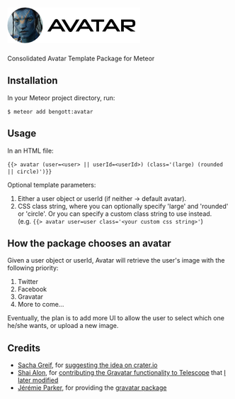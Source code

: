 ![logo](https://raw.githubusercontent.com/bengott/images/master/avatar-logo.png)
================================================================================

Consolidated Avatar Template Package for Meteor


Installation
------------
In your Meteor project directory, run:  
```
$ meteor add bengott:avatar
```
Usage 
-----
In an HTML file:
```
{{> avatar (user=<user> || userId=<userId>) (class='(large) (rounded || circle)')}}
```
Optional template parameters:
  1. Either a user object or userId (if neither -> default avatar).
  2. CSS class string, where you can optionally specify 'large' and 'rounded' or 'circle'. Or you can specify a custom class string to use instead.  
(e.g. `{{> avatar user=user class='<your custom css string>'`)

How the package chooses an avatar
---------------------------------
Given a user object or userId, Avatar will retrieve the user's image with the following priority:
  1. Twitter
  2. Facebook
  3. Gravatar
  4. More to come...

Eventually, the plan is to add more UI to allow the user to select which one he/she wants, or upload a new image.

Credits
-------
- [Sacha Greif](@SachaG), for [suggesting the idea on crater.io](http://crater.io/posts/BfMsgzs5AzEdp6Byu)
- [Shai Alon](@shaialon), for [contributing the Gravatar functionality to  Telescope](https://github.com/TelescopeJS/Telescope/pull/436) that [I later modified](https://github.com/TelescopeJS/Telescope/pull/438)
- [Jérémie Parker](@p-j), for providing the [gravatar package](https://github.com/p-j/meteor-gravatar)
